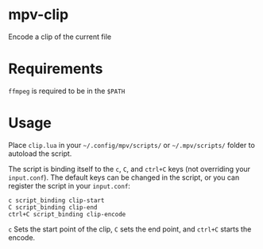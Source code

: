 # mpv-clip
Encode a clip of the current file

# Requirements
`ffmpeg` is required to be in the `$PATH`

# Usage
Place `clip.lua` in your `~/.config/mpv/scripts/` or `~/.mpv/scripts/` folder to autoload the 
script.

The script is binding itself to the `c`, `C`, and `ctrl+C` keys (not overriding your `input.conf`).
The default keys can be changed in the script, or you can register the script in your `input.conf`:
```
c script_binding clip-start
C script_binding clip-end
ctrl+C script_binding clip-encode
```

`c` Sets the start point of the clip, `C` sets the end point, and `ctrl+C` starts the encode.
